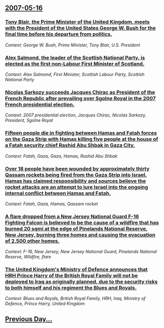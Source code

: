 ## [2007-05-16](/news/2007/05/16/index.md)

### [ Tony Blair, the Prime Minister of the United Kingdom, meets with the President of the United States George W. Bush for the final time before his departure from politics. ](/news/2007/05/16/tony-blair-the-prime-minister-of-the-united-kingdom-meets-with-the-president-of-the-united-states-george-w-bush-for-the-final-time-befor.md)
_Context: George W. Bush, Prime Minister, Tony Blair, U.S. President_

### [ Alex Salmond, the leader of the Scottish National Party, is elected as the first non-Labour First Minister of Scotland. ](/news/2007/05/16/alex-salmond-the-leader-of-the-scottish-national-party-is-elected-as-the-first-non-labour-first-minister-of-scotland.md)
_Context: Alex Salmond, First Minister, Scottish Labour Party, Scottish National Party_

### [ Nicolas Sarkozy succeeds Jacques Chirac as President of the French Republic after prevailing over Sgolne Royal in the 2007 French presidential election. ](/news/2007/05/16/nicolas-sarkozy-succeeds-jacques-chirac-as-president-of-the-french-republic-after-prevailing-over-segolene-royal-in-the-2007-french-preside.md)
_Context: 2007 presidential election, Jacques Chirac, Nicolas Sarkozy, President, Sgolne Royal_

### [ Fifteen people die in fighting between Hamas and Fatah forces on the Gaza Strip with Hamas killing five people at the house of a Fatah security chief Rashid Abu Shbak in Gaza City. ](/news/2007/05/16/fifteen-people-die-in-fighting-between-hamas-and-fatah-forces-on-the-gaza-strip-with-hamas-killing-five-people-at-the-house-of-a-fatah-secu.md)
_Context: Fatah, Gaza, Gaza, Hamas, Rashid Abu Shbak_

### [ Over 18 people have been wounded by approximately thirty Qassam rockets being fired from the Gaza Strip into Israel. Hamas has claimed responsibility and sources believe the rocket attacks are an attempt to lure Israel into the ongoing internal conflict between Hamas and Fatah. ](/news/2007/05/16/over-18-people-have-been-wounded-by-approximately-thirty-qassam-rockets-being-fired-from-the-gaza-strip-into-israel-hamas-has-claimed-resp.md)
_Context: Fatah, Gaza, Hamas, Qassam rocket_

### [ A flare dropped from a New Jersey National Guard F-16 Fighting Falcon is believed to be the cause of a wildfire that has burned 20 sqmi at the edge of Pinelands National Reserve, New Jersey, burning three homes and causing the evacuation of 2,500 other homes. ](/news/2007/05/16/a-flare-dropped-from-a-new-jersey-national-guard-f-16-fighting-falcon-is-believed-to-be-the-cause-of-a-wildfire-that-has-burned-20-sqmi-at.md)
_Context: F-16, New Jersey, New Jersey National Guard, Pinelands National Reserve, Wildfire, flare_

### [ The United Kingdom's Ministry of Defence announces that HRH Prince Harry of the British Royal Family will not be deployed to Iraq as originally planned, due to the security risks to both himself and his regiment the Blues and Royals. ](/news/2007/05/16/the-united-kingdom-s-ministry-of-defence-announces-that-hrh-prince-harry-of-the-british-royal-family-will-not-be-deployed-to-iraq-as-origin.md)
_Context: Blues and Royals, British Royal Family, HRH, Iraq, Ministry of Defence, Prince Harry, United Kingdom_

## [Previous Day...](/news/2007/05/15/index.md)


